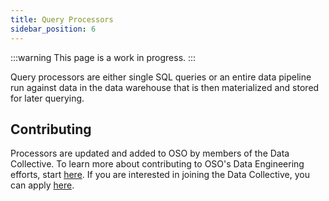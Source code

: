 ```yaml
---
title: Query Processors
sidebar_position: 6
---
```


:::warning
This page is a work in progress.
:::

Query processors are either single SQL queries or an entire data pipeline run against data in the data warehouse that is then materialized and stored for later querying.

## Contributing

Processors are updated and added to OSO by members of the Data Collective. To learn more about contributing to OSO's Data Engineering efforts, start [here](../../contribute/data-engineering/intro). If you are interested in joining the Data Collective, you can apply [here](https://www.kariba.network/).
